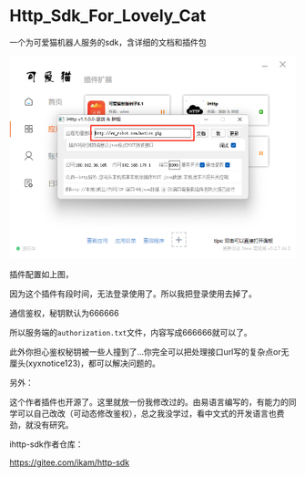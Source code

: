 # Http_Sdk_For_Lovely_Cat
 一个为可爱猫机器人服务的sdk，含详细的文档和插件包

![image-20211229035137965](README.assets/image-20211229035137965.png)

插件配置如上图，

因为这个插件有段时间，无法登录使用了。所以我把登录使用去掉了。

通信鉴权，秘钥默认为666666

所以服务端的`authorization.txt`文件，内容写成666666就可以了。

此外你担心鉴权秘钥被一些人撞到了...你完全可以把处理接口url写的复杂点or无厘头(xyxnotice123)，都可以解决问题的。

另外：

这个作者插件也开源了。这里就放一份我修改过的。由易语言编写的，有能力的同学可以自己改改（可动态修改鉴权），总之我没学过，看中文式的开发语言也费劲，就没有研究。

ihttp-sdk作者仓库：

https://gitee.com/ikam/http-sdk
